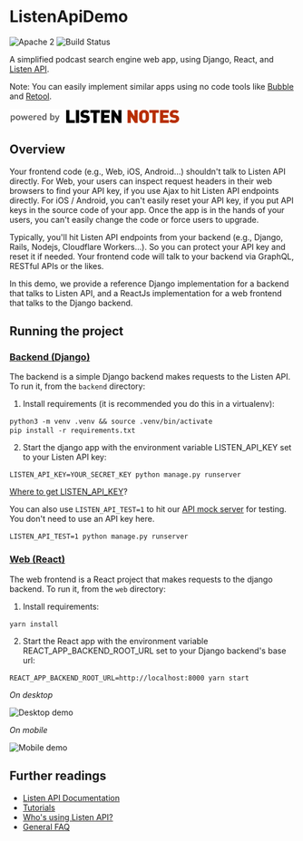 # ListenApiDemo

![Apache 2](https://img.shields.io/hexpm/l/plug.svg) 
![Build Status](https://travis-ci.com/ListenNotes/ListenApiDemo.svg?branch=master)

A simplified podcast search engine web app, using Django, React, and [Listen API](https://www.listennotes.com/api/).

Note: You can easily implement similar apps using no code tools like [Bubble](https://www.listennotes.com/integrations/bubble/) and [Retool](https://www.listennotes.com/integrations/retool/).

<a href="https://www.listennotes.com/api/"><img src="https://raw.githubusercontent.com/ListenNotes/ListenApiDemo/master/web/src/powered_by_listennotes.png" width="300" /></a>

## Overview

Your frontend code (e.g., Web, iOS, Android...) shouldn't talk to Listen API directly.
For Web, your users can inspect request headers in their web browsers to find your API key, 
if you use Ajax to hit Listen API endpoints directly.
For iOS / Android, you can't easily reset your API key, if you put API keys in the source code of your app. 
Once the app is in the hands of your users, you can't easily change the code or force users to upgrade.

Typically, you'll hit Listen API endpoints from your backend (e.g., Django, Rails, Nodejs, Cloudflare Workers...). 
So you can protect your API key and reset it if needed. 
Your frontend code will talk to your backend via GraphQL, RESTful APIs or the likes.

In this demo, we provide a reference Django implementation for a backend that talks to Listen API, 
and a ReactJs implementation for a web frontend that talks to the Django backend.

## Running the project

### [Backend (Django)](https://github.com/ListenNotes/ListenApiDemo/tree/master/backend)

The backend is a simple Django backend makes requests to the Listen API. To run it, from the `backend` directory:

1. Install requirements (it is recommended you do this in a virtualenv):

```
python3 -m venv .venv && source .venv/bin/activate
pip install -r requirements.txt
```

2. Start the django app with the environment variable LISTEN_API_KEY set to your Listen API key: 
   
```
LISTEN_API_KEY=YOUR_SECRET_KEY python manage.py runserver
```

[Where to get LISTEN_API_KEY](https://help.listennotes.com/en/articles/3416436-how-to-get-an-api-token-of-listen-notes-api)?


You can also use `LISTEN_API_TEST=1` to hit our [API mock server](https://www.listennotes.com/api/tutorials/#faq0) for testing. You don't need to use an API key here.
   
```
LISTEN_API_TEST=1 python manage.py runserver
```


### [Web (React)](https://github.com/ListenNotes/ListenApiDemo/tree/master/web)

The web frontend is a React project that makes requests to the django backend. To run it, from the `web` directory:

1. Install requirements: 
   
```
yarn install
```

2. Start the React app with the environment variable REACT_APP_BACKEND_ROOT_URL set to your Django backend's base url:
   
```
REACT_APP_BACKEND_ROOT_URL=http://localhost:8000 yarn start
```

*On desktop*

![Desktop demo](https://github.com/wenbinf/ListenApiDemo/blob/master/resources/desktop.png)

*On mobile*

<img src="https://github.com/wenbinf/ListenApiDemo/blob/master/resources/mobile.png" alt="Mobile demo" width="300">

## Further readings

* [Listen API Documentation](https://www.listennotes.com/api/docs/)
* [Tutorials](https://www.listennotes.com/api/tutorials/)
* [Who's using Listen API?](https://www.listennotes.com/api/apps/)
* [General FAQ](https://www.listennotes.com/api/faq/)
